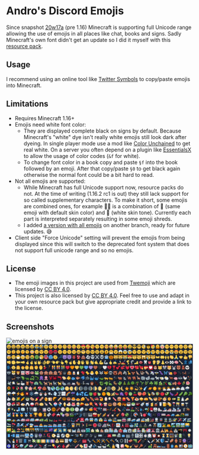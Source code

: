 # Andro's Discord Emojis

Since snapshot [20w17a](https://www.minecraft.net/de-de/article/minecraft-snapshot-20w17a) (pre 1.16) Minecraft is supporting full Unicode range allowing the use of emojis in all places like chat, books and signs. Sadly Minecraft's own font didn't get an update so I did it myself with this [resource pack](https://minecraft.gamepedia.com/Resource_Pack#Fonts).

## Usage

I recommend using an online tool like [Twitter Symbols](https://www.piliapp.com/twitter-symbols/) to copy/paste emojis into Minecraft.

## Limitations

* Requires Minecraft 1.16+
* Emojis need white font color:
  * They are displayed complete black on signs by default. Because Minecraft's "white" dye isn't really white emojis still look dark after dyeing. In single player mode use a mod like [Color Unchained](https://www.curseforge.com/minecraft/mc-mods/color-unchained) to get real white. On a server you often depend on a plugin like [EssentialsX](https://essentialsx.net/) to allow the usage of color codes (`&f` for white).
  * To change font color in a book copy and paste `§f` into the book followed by an emoji. After that copy/paste `§0` to get black again otherwise the normal font could be a bit hard to read.
* Not all emojis are supported:
  * While Minecraft has full Unicode support now, resource packs do not. At the time of writing (1.16.2 rc1 is out) they still lack support for so called supplementary characters. To make it short, some emojis are combined ones, for example 🙅🏻 is a combination of 🙅 (same emoji with default skin color) and 🏻 (white skin tone). Currently each part is interpreted separately resulting in some emoji shreds.
  * I added [a version with all emojis](https://github.com/Androkai/AndrosDiscordEmojis/tree/all-emojis) on another branch, ready for future updates. 😅
* Client side "Force Unicode" setting will prevent the emojis from being displayed since this will switch to the deprecated font system that does not support full unicode range and so no emojis.

## License

* The emoji images in this project are used from [Twemoji](https://twemoji.twitter.com/) which are licensed by [CC BY 4.0](https://creativecommons.org/licenses/by/4.0/).
* This project is also licensed by [CC BY 4.0](https://creativecommons.org/licenses/by/4.0/). Feel free to use and adapt in your own resource pack but give appropriate credit and provide a link to the license.

## Screenshots

![emojis on a sign](https://user-images.githubusercontent.com/3952718/89722851-10c55380-d9ef-11ea-969d-16ae6cf84f0e.png)
![Minecraft chat box full of emojis](readme/emojis.png)
